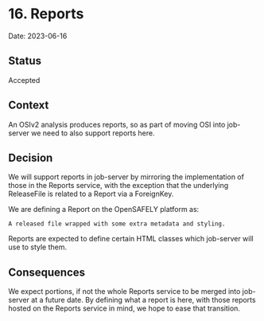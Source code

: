 # 16. Reports
Date: 2023-06-16

## Status
Accepted

## Context
An OSIv2 analysis produces reports, so as part of moving OSI into job-server we need to also support reports here.


## Decision
We will support reports in job-server by mirroring the implementation of those in the Reports service, with the exception that the underlying ReleaseFile is related to a Report via a ForeignKey.

We are defining a Report on the OpenSAFELY platform as:

    A released file wrapped with some extra metadata and styling.


Reports are expected to define certain HTML classes which job-server will use to style them.


## Consequences
We expect portions, if not the whole Reports service to be merged into job-server at a future date.
By defining what a report is here, with those reports hosted on the Reports service in mind, we hope to ease that transition.
